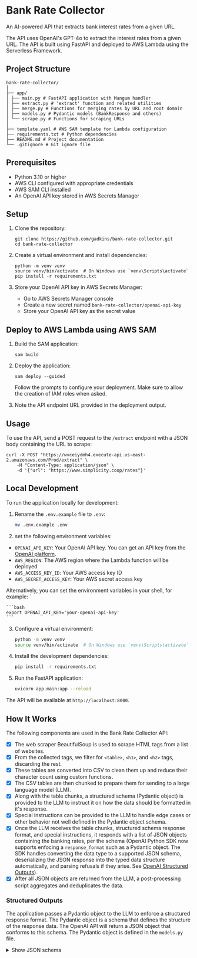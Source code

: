 # Bank Rate Collector

An AI-powered API that extracts bank interest rates from a given URL.  

The API uses OpenAI's GPT-4o to extract the interest rates from a given URL. The API is built using FastAPI and deployed to AWS Lambda using the Serverless Framework.

## Project Structure

```
bank-rate-collector/
│
├── app/
│ ├── main.py # FastAPI application with Mangum handler
│ ├── extract.py # 'extract' function and related utilities
│ ├── merge.py # Functions for merging rates by URL and root domain
│ ├── models.py # Pydantic models (BankResponse and others)
│ └── scrape.py # Functions for scraping URLs
│
├── template.yaml # AWS SAM template for Lambda configuration
├── requirements.txt # Python dependencies
├── README.md # Project documentation
└── .gitignore # Git ignore file

```

## Prerequisites

- Python 3.10 or higher
- AWS CLI configured with appropriate credentials
- AWS SAM CLI installed
- An OpenAI API key stored in AWS Secrets Manager

## Setup

1. Clone the repository:
   ```
   git clone https://github.com/gadkins/bank-rate-collector.git
   cd bank-rate-collector
   ```

2. Create a virtual environment and install dependencies:
   ```
   python -m venv venv
   source venv/bin/activate  # On Windows use `venv\Scripts\activate`
   pip install -r requirements.txt
   ```

3. Store your OpenAI API key in AWS Secrets Manager:
   - Go to AWS Secrets Manager console
   - Create a new secret named `bank-rate-collector/openai-api-key`
   - Store your OpenAI API key as the secret value

## Deploy to AWS Lambda using AWS SAM

1. Build the SAM application:
   ```
   sam build
   ```

2. Deploy the application:
   ```
   sam deploy --guided
   ```
   Follow the prompts to configure your deployment. Make sure to allow the creation of IAM roles when asked.

3. Note the API endpoint URL provided in the deployment output.

## Usage

To use the API, send a POST request to the `/extract` endpoint with a JSON body containing the URL to scrape:

```
curl -X POST "https://wvceiydmh4.execute-api.us-east-2.amazonaws.com/Prod/extract" \
    -H "Content-Type: application/json" \
    -d '{"url": "https://www.simplicity.coop/rates"}'
```

## Local Development

To run the application locally for development:

1. Rename the `.env.example` file to `.env`:
    ```bash
    mv .env.example .env
    ```

2. set the following environment variables:

- `OPENAI_API_KEY`: Your OpenAI API key. You can get an API key from the [OpenAI platform](https://platform.openai.com/api-keys).
- `AWS_REGION`: The AWS region where the Lambda function will be deployed
- `AWS_ACCESS_KEY_ID`: Your AWS access key ID
- `AWS_SECRET_ACCESS_KEY`: Your AWS secret access key

Alternatively, you can set the environment variables in your shell, for example: `

    ```bash
    export OPENAI_API_KEY='your-openai-api-key'
    ```

3. Configure a virtual environment:
   ```bash
   python -m venv venv
   source venv/bin/activate  # On Windows use `venv\Scripts\activate`
   ```

4. Install the development dependencies:
   ```bash
   pip install -r requirements.txt
   ```

5. Run the FastAPI application:
   ```bash
   uvicorn app.main:app --reload
   ```

The API will be available at `http://localhost:8000`.

## How It Works

The following components are used in the Bank Rate Collector API:

- [x] The web scraper BeautifulSoup is used to scrape HTML tags from a list of websites.
- [x] From the collected tags, we filter for `<table>`, `<h1>`, and `<h2>` tags, discarding the rest.
- [x] These tables are converted into CSV to clean them up and reduce their character count using custom functions.  
- [x] The CSV tables are then chunked to prepare them for sending to a large language model (LLM).
- [x] Along with the table chunks, a structured schema (Pydantic object) is provided to the LLM to instruct it on how the data should be formatted in it's response.
- [x] Special instructions can be provided to the LLM to handle edge cases or other behavior not well defined in the Pydantic object schema.
- [x] Once the LLM receives the table chunks, structured schema response format, and special instructions, it responds with a list of JSON objects containing the banking rates, per the schema (OpenAI Python SDK now supports enfocing a `response_format` such as a Pydantic object. The SDK handles converting the data type to a supported JSON schema, deserializing the JSON response into the typed data structure automatically, and parsing refusals if they arise. See [OpenAI Structured Outputs](https://platform.openai.com/docs/guides/structured-outputs)).
- [x] After all JSON objects are returned from the LLM, a post-processing script aggregates and deduplicates the data.

### Structured Outputs

The application passes a Pydantic object to the LLM to enforce a structured response format. The Pydantic object is a schema that defines the structure of the response data. The OpenAI API will return a JSON object that conforms to this schema. The Pydantic object is defined in the `models.py` file.

<details>
  <summary>Show JSON schema</summary>

```json
{
    "type": "object",
    "properties": {
        "bankDomain": {
            "type": "string",
            "description": "The domain of the bank to which these account types belong."
        },
        "checkingAccounts": {
            "type": "array",
            "items": {
                "type": "object",
                "properties": {
                    "name": {
                        "type": "string",
                        "description": "The name of the checking account, e.g. Interest Checking, Senior Advantage Checking, etc."
                    },
                    "interestRate": {
                        "type": "number",
                        "description": "The interest rate of the checking account, if any."
                    },
                    "annualPercentageYield": {
                        "type": "number",
                        "description": "The annual percentage yield (APY) of the checking account."
                    },
                    "minimumBalanceToObtainAPY": {
                        "type": "number",
                        "description": "The minimum balance to obtain the annual percentage yield (APY)."
                    },
                    "minimumBalanceToOpen": {
                        "type": "number",
                        "description": "The minimum balance to open the checking account."
                    },
                    "minimumDailyBalance": {
                        "type": "number",
                        "description": "The minimum daily balance of the checking account to obtain APY or avoid fees."
                    },
                    "dividendRate": {
                        "type": "number",
                        "description": "The dividend rate of the checking account, if any."
                    },
                    "dividendFrequency": {
                        "type": "string",
                        "description": "The frequency at which dividends are paid, if at all, e.g. monthly, quarterly, annually, etc."
                    }
                },
                "required": [
                    "name",
                    "annualPercentageYield"
                ]
            }
        },
        "savingsAccounts": {
            "type": "array",
            "items": {
                "type": "object",
                "properties": {
                    "name": {
                        "type": "string",
                        "description": "The name of the savings account, e.g. Partnership Savings, Statement Savings, etc."
                    },
                    "interestRate": {
                        "type": "number",
                        "description": "The interest rate of the savings account, if any."
                    },
                    "annualPercentageYield": {
                        "type": "number",
                        "description": "The annual percentage yield (APY) of the savings account."
                    },
                    "minimumBalanceToObtainAPY": {
                        "type": "number",
                        "description": "The minimum balance to obtain the annual percentage yield (APY)."
                    },
                    "minimumBalanceToOpen": {
                        "type": "number",
                        "description": "The minimum balance to open the savings account."
                    },
                    "minimumDailyBalance": {
                        "type": "number",
                        "description": "The minimum daily balance of the savings account to obtain APY or avoid fees."
                    },
                    "dividendRate": {
                        "type": "number",
                        "description": "The dividend rate of the checking account, if any."
                    },
                    "dividendFrequency": {
                        "type": "string",
                        "description": "The frequency at which dividends are paid, if at all, e.g. monthly, quarterly, annually, etc."
                    },
                    "required": [
                        "name",
                        "annualPercentageYield"
                    ]
                }
            },
            "moneyMarketAccounts": {
                "type": "array",
                "items": {
                    "type": "object",
                    "properties": {
                        "name": {
                            "type": "string",
                            "description": "The name or tier of money market account, e.g. Tier 1 ($0.01 - $9,999.99), etc."
                        },
                        "interestRate": {
                            "type": "number",
                            "description": "The interest rate of the savings account, if any."
                        },
                        "annualPercentageYield": {
                            "type": "number",
                            "description": "The annual percentage yield (APY) of the savings account."
                        },
                        "minimumBalanceToObtainAPY": {
                            "type": "number",
                            "description": "The minimum balance to obtain the annual percentage yield (APY)."
                        },
                        "dividendRate": {
                            "type": "number",
                            "description": "The dividend rate of the checking account, if any."
                        },
                        "dividendFrequency": {
                            "type": "string",
                            "description": "The frequency at which dividends are paid, if at all, e.g. monthly, quarterly, annually, etc."
                        },
                        "minimumBalanceToOpen": {
                            "type": "number",
                            "description": "The minimum balance to open the savings account."
                        },
                        "minimumDailyBalance": {
                            "type": "number",
                            "description": "The minimum daily balance of the savings account to obtain APY or avoid fees."
                        }
                    },
                    "required": [
                        "name",
                        "annualPercentageYield"
                    ]
                }
            },
            "certificatesOfDeposit": {
                "type": "array",
                "items": {
                    "type": "object",
                    "properties": {
                        "term": {
                            "type": "string",
                            "description": "The term of the certificate of deposit, e.g. 6 months, 12 months, etc."
                        },
                        "interestRate": {
                            "type": "number",
                            "description": "The interest rate of the certificate of deposit, if any."
                        },
                        "annualPercentageYield": {
                            "type": "number",
                            "description": "The annual percentage yield (APY) of the certificate of deposit."
                        },
                        "minimumBalanceToObtainAPY": {
                            "type": "number",
                            "description": "The minimum balance to obtain the annual percentage yield (APY)."
                        },
                        "minimumBalanceToOpen": {
                            "type": "number",
                            "description": "The minimum balance to open the certificate of deposit."
                        },
                        "minimumDailyBalance": {
                            "type": "number",
                            "description": "The minimum daily balance of the certificate of deposit to obtain APY or avoid fees."
                        }
                    },
                    "required": [
                        "term",
                        "annualPercentageYield"
                    ]
                }
            },
            "individualRetirementAccounts": {
                "type": "array",
                "items": {
                    "type": "object",
                    "properties": {
                        "term": {
                            "type": "string",
                            "description": "The term of the individual retirement account, e.g. 7 months, 12 months, etc."
                        },
                        "interestRate": {
                            "type": "number",
                            "description": "The interest rate of the individual retirement account, if any."
                        },
                        "annualPercentageYield": {
                            "type": "number",
                            "description": "The annual percentage yield (APY) of the individual retirement account."
                        },
                        "minimumBalanceToObtainAPY": {
                            "type": "number",
                            "description": "The minimum balance to obtain the annual percentage yield (APY)."
                        },
                        "minimumBalanceToOpen": {
                            "type": "number",
                            "description": "The minimum balance to open the individual retirement account."
                        },
                        "minimumDailyBalance": {
                            "type": "number",
                            "description": "The minimum daily balance of the individual retirement account to obtain APY or avoid fees."
                        }
                    },
                    "required": [
                        "term",
                        "annualPercentageYield"
                    ]
                }
            },
            "loans": {
                "type": "array",
                "items": {
                    "type": "object",
                    "properties": {
                        "name": {
                            "type": "string",
                            "description": "The name of the loan, e.g. Auto Loan, Student Loan, 30-Year Fixed Rate Mortgage, etc."
                        },
                        "term": {
                            "anyOf": [
                                {
                                    "type": "integer"
                                },
                                {
                                    "type": "string"
                                }
                            ],
                            "description": "The term of the loan, e.g. 1-3 years, 7 years, etc."
                        },
                        "annualPercentageRate": {
                            "type": "number",
                            "description": "The Annual Percentage Rate (APR) of the loan. APR is the interest rate plus additional fees charged by the lender."
                        },
                        "minimumPayment": {
                            "type": "number",
                            "description": "The required minimum monthly payment for the loan."
                        },
                        "maximumLoanAmount": {
                            "type": "number",
                            "description": "The maximum loan amount that can be borrowed as a percentage of the collateral value."
                        },
                        "paymentPer1000Dollars": {
                            "type": "number",
                            "description": "The amount the borrower would pay per month for every $1,000 borrowed."
                        }
                    },
                    "required": [
                        "name",
                        "annualPercentageRate"
                    ]
                }
            },
            "creditCards": {
                "type": "array",
                "items": {
                    "type": "object",
                    "properties": {
                        "name": {
                            "type": "string",
                            "description": "The name of the credit card, if applicable, e.g. Visa Platinum, Mastercard Gold, etc."
                        },
                        "annualPercentageRate": {
                            "type": "number",
                            "description": "The Annual Percentage Rate (APR) of the loan. APR is the interest rate plus additional fees charged by the lender."
                        },
                        "annualFee": {
                            "type": "number",
                            "description": "The annual fee charged by the credit card provider."
                        },
                        "doesEarnRewards": {
                            "type": "boolean",
                            "description": "Indicates whether the credit card earns rewards or not."
                        }
                    },
                    "required": [
                        "annualPercentageRate",
                        "annualFee"
                    ]
                }
            },
            "fees": {
                "type": "array",
                "items": {
                    "type": "object",
                    "properties": {
                        "name": {
                            "type": "string",
                            "description": "The name of the fee, e.g. Overdraft Fee, Wire Transfer Fee, etc."
                        },
                        "feeAmount": {
                            "type": "number",
                            "description": "The fee amount."
                        },
                        "feeUnit": {
                            "type": "string",
                            "description": "The unit of the fee amount, e.g. 'per hour', 'per month', 'per ten', '%', etc."
                        },
                        "oneTime": {
                            "type": "boolean",
                            "description": "Indicates if the fee is a one-time fee."
                        },
                        "recurringInterval": {
                            "type": "string",
                            "description": "The interval for recurring fees, e.g. 'monthly', 'annually', etc. (if applicable).",
                            "enum": ["daily", "weekly", "monthly", "annually"]
                        }
                    },
                    "required": [
                        "name",
                        "feeAmount",
                        "feeUnit"
                    ],
                    "anyOf": [
                        {
                            "required": ["oneTime"]
                        },
                        {
                            "required": ["recurringInterval"]
                        }
                    ]
                }
            }
        }
    }
}
```
</details>